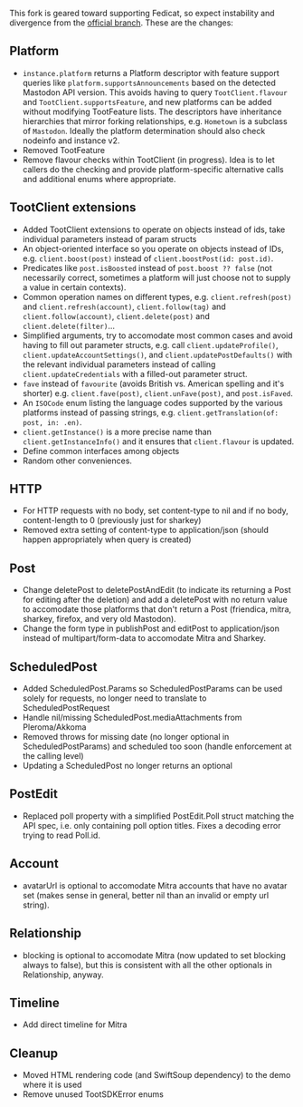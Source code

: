 This fork is geared toward supporting Fedicat, so expect instability and divergence from the [official branch](https://github.com/TootSDK/TootSDK). These are the changes:

## Platform

- `instance.platform` returns a Platform descriptor with feature support queries like `platform.supportsAnnouncements` based on the detected Mastodon API version. This avoids having to query `TootClient.flavour` and `TootClient.supportsFeature`, and new platforms can be added without modifying TootFeature lists. The descriptors have inheritance hierarchies that mirror forking relationships, e.g. `Hometown` is a subclass of `Mastodon`. Ideally the platform determination should also check nodeinfo and instance v2.
- Removed TootFeature
- Remove flavour checks within TootClient (in progress). Idea is to let callers do the checking and provide platform-specific alternative calls and additional enums where appropriate.

## TootClient extensions

- Added TootClient extensions to operate on objects instead of ids, take individual parameters instead of param structs
- An object-oriented interface so you operate on objects instead of IDs, e.g. `client.boost(post)` instead of `client.boostPost(id: post.id)`.
- Predicates like `post.isBoosted` instead of `post.boost ?? false` (not necessarily correct, sometimes a platform will just choose not to supply a value in certain contexts).
- Common operation names on different types, e.g. `client.refresh(post)` and `client.refresh(account)`, `client.follow(tag)` and `client.follow(account)`, `client.delete(post)` and `client.delete(filter)`...
- Simplified arguments, try to accomodate most common cases and avoid having to fill out parameter structs, e.g. call `client.updateProfile()`, `client.updateAccountSettings()`, and `client.updatePostDefaults()` with the relevant individual parameters instead of calling `client.updateCredentials` with a filled-out parameter struct.
- `fave` instead of `favourite` (avoids British vs. American spelling and it's shorter) e.g. `client.fave(post)`, `client.unFave(post)`, and `post.isFaved`.
- An `ISOCode` enum listing the language codes supported by the various platforms instead of passing strings, e.g. `client.getTranslation(of: post, in: .en)`.
- `client.getInstance()` is a more precise name than `client.getInstanceInfo()` and it ensures that `client.flavour` is updated.
- Define common interfaces among objects
- Random other conveniences.

## HTTP
- For HTTP requests with no body, set content-type to nil and if no body, content-length to 0 (previously just for sharkey)
- Removed extra setting of content-type to application/json (should happen appropriately when query is created)

## Post

- Change deletePost to deletePostAndEdit (to indicate its returning a Post for editing after the deletion) and add a deletePost with no return value to accomodate those platforms that don't return a Post (friendica, mitra, sharkey, firefox, and very old Mastodon).
- Change the form type in publishPost and editPost to application/json instead of multipart/form-data to accomodate Mitra and Sharkey.

## ScheduledPost

- Added ScheduledPost.Params so ScheduledPostParams can be used solely for requests, no longer need to translate to ScheduledPostRequest
- Handle nil/missing ScheduledPost.mediaAttachments from Pleroma/Akkoma
- Removed throws for missing date (no longer optional in ScheduledPostParams) and scheduled too soon (handle enforcement at the calling level)
- Updating a ScheduledPost no longer returns an optional

## PostEdit

- Replaced poll property with a simplified PostEdit.Poll struct matching the API spec, i.e. only containing poll option titles. Fixes a decoding error trying to read Poll.id.

## Account

- avatarUrl is optional to accomodate Mitra accounts that have no avatar set (makes sense in general, better nil than an invalid or empty url string).

## Relationship

- blocking is optional to accomodate Mitra (now updated to set blocking always to false), but this is consistent with all the other optionals in Relationship, anyway.

## Timeline

- Add direct timeline for Mitra

## Cleanup

- Moved HTML rendering code (and SwiftSoup dependency) to the demo where it is used
- Remove unused TootSDKError enums



